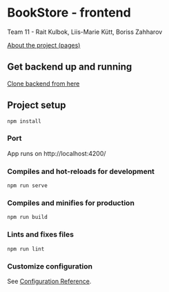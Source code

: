 # BookStore - frontend

Team 11 - Rait Kulbok, Liis-Marie Kütt, Boriss Zahharov

[About the project (pages)](https://raitk3.github.io/)

## Get backend up and running
[Clone backend from here](https://gitlab.cs.ttu.ee/rakulb/iti0203-2020-backend-team11-bookstore.git)

## Project setup
```
npm install
```

### Port

App runs on http://localhost:4200/

### Compiles and hot-reloads for development
```
npm run serve
```

### Compiles and minifies for production
```
npm run build
```

### Lints and fixes files
```
npm run lint
```

### Customize configuration
See [Configuration Reference](https://cli.vuejs.org/config/).
